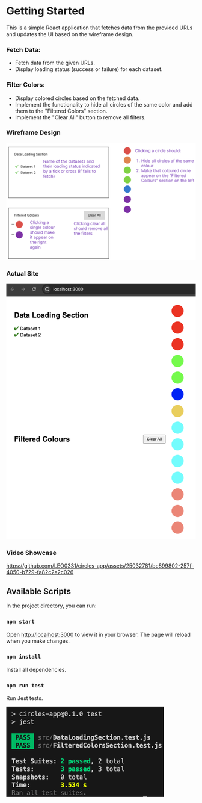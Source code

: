 # Getting Started

This is a simple React application that fetches data from the provided URLs and updates the UI based on the wireframe design.

### Fetch Data:

- Fetch data from the given URLs.
- Display loading status (success or failure) for each dataset.

### Filter Colors:

- Display colored circles based on the fetched data.
- Implement the functionality to hide all circles of the same color and add them to the "Filtered Colors" section.
- Implement the "Clear All" button to remove all filters.

### Wireframe Design
![image](https://github.com/LEO0331/circles-app/blob/main/src/Images/wireframe.png?raw=true)

### Actual Site
![image](https://github.com/LEO0331/circles-app/blob/main/src/Images/actualPage.png)

### Video Showcase
https://github.com/LEO0331/circles-app/assets/25032781/bc899802-257f-4050-b729-fa82c2a2c026

## Available Scripts

In the project directory, you can run:

### `npm start`

Open [http://localhost:3000](http://localhost:3000) to view it in your browser. The page will reload when you make changes.

### `npm install`

Install all dependencies.

### `npm run test`

Run Jest tests.

![image](https://github.com/LEO0331/circles-app/blob/main/src/Images/test.png?raw=true)
